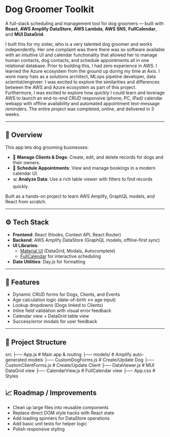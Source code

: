 # Dog Groomer Toolkit

A full-stack scheduling and management tool for dog groomers — built with **React**, **AWS Amplify DataStore**, **AWS Lambda**, **AWS SNS**, **FullCalendar**, and **MUI DataGrid**.

I built this for my sister, who is a very talented dog groomer and works independently. Her one complaint was there there was so software available with an intuitive UI and calendar functionality that allowed her to manage human contacts, dog contacts, and schedule appointments all in one relational database.
Prior to building this, I had zero experience in AWS. I learned the Azure ecosystem from the ground up during my time at Axis. I wore many hats as a solutions architect, MLops pipeline developer, data scientist/engineer. 
I was excited to explore the similarities and differences between the AWS and Azure ecosystem as part of this project. Furthermore, I was excited to explore how quickly I could learn and leverage AWS to launch an end-to-end CRUD responsive (phone, PC, iPad) calendar webapp with offline availability and automated appointment text-message reminders.
The entire project was completed, online, and delivered in 3 weeks.

---

## 📌 Overview

This app lets dog grooming businesses:

- 🐶 **Manage Clients & Dogs**: Create, edit, and delete records for dogs and their owners.
- 📅 **Schedule Appointments**: View and manage bookings in a modern calendar UI.
- 📊 **Analyze Data**: Use a rich table viewer with filters to find records quickly.

Built as a hands-on project to learn AWS Amplify, GraphQL models, and React from scratch.

---

## ⚙️ Tech Stack

- **Frontend**: React (Hooks, Context API, React Router)
- **Backend**: AWS Amplify DataStore (GraphQL models, offline-first sync)
- **UI Libraries**:
  - [Material UI](https://mui.com/) (DataGrid, Modals, Autocomplete)
  - [FullCalendar](https://fullcalendar.io/) for interactive scheduling
- **Date Utilities**: Day.js for formatting

---

## 🚀 Features

- Dynamic CRUD forms for Dogs, Clients, and Events
- Age calculation logic (date-of-birth ↔️ age input)
- Lookup dropdowns (Dogs linked to Clients)
- Inline field validation with visual error feedback
- Calendar view + DataGrid table view
- Success/error modals for user feedback

---

## 📂 Project Structure

  src
  ├── App.js # Main app & routing
  ├── models/ # Amplify auto-generated models
  ├── CustomDogForms.js # Create/Update Dog
  ├── CustomClientForms.js # Create/Update Client
  ├── DataViewer.js # MUI DataGrid view
  ├── CalendarView.js # FullCalendar view
  ├── App.css # Styles


## 📈 Roadmap / Improvements
- Clean up large files into reusable components
- Replace direct DOM style hacks with React state
- Add loading spinners for DataStore operations
- Add basic unit tests for helper logic
- Polish responsive styling
